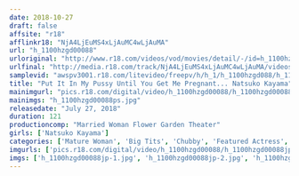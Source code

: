 ```yaml
---
date: 2018-10-27
draft: false
affsite: "r18"
afflinkr18: "NjA4LjEuMS4xLjAuMC4wLjAuMA"
url: "h_1100hzgd00088"
urloriginal: "http://www.r18.com/videos/vod/movies/detail/-/id=h_1100hzgd00088"
urlfinal: "http://media.r18.com/track/NjA4LjEuMS4xLjAuMC4wLjAuMA/videos/vod/movies/detail/-/id=h_1100hzgd00088"
samplevid: "awspv3001.r18.com/litevideo/freepv/h/h_1/h_1100hzgd088/h_1100hzgd088_dmb_w.mp4"
title: "Put It In My Pussy Until You Get Me Pregnant... Natsuko Kayama"
mainimgurl: "pics.r18.com/digital/video/h_1100hzgd00088/h_1100hzgd00088ps.jpg"
mainimgs: "h_1100hzgd00088ps.jpg"
releasedate: "July 27, 2018"
duration: 121
productioncomp: "Married Woman Flower Garden Theater"
girls: ['Natsuko Kayama']
categories: ['Mature Woman', 'Big Tits', 'Chubby', 'Featured Actress', 'Drama', 'Creampie', 'Hi-Def']
imgurls: ['pics.r18.com/digital/video/h_1100hzgd00088/h_1100hzgd00088jp-1.jpg', 'pics.r18.com/digital/video/h_1100hzgd00088/h_1100hzgd00088jp-2.jpg', 'pics.r18.com/digital/video/h_1100hzgd00088/h_1100hzgd00088jp-3.jpg', 'pics.r18.com/digital/video/h_1100hzgd00088/h_1100hzgd00088jp-4.jpg', 'pics.r18.com/digital/video/h_1100hzgd00088/h_1100hzgd00088jp-5.jpg', 'pics.r18.com/digital/video/h_1100hzgd00088/h_1100hzgd00088jp-6.jpg', 'pics.r18.com/digital/video/h_1100hzgd00088/h_1100hzgd00088jp-7.jpg', 'pics.r18.com/digital/video/h_1100hzgd00088/h_1100hzgd00088jp-8.jpg', 'pics.r18.com/digital/video/h_1100hzgd00088/h_1100hzgd00088jp-9.jpg', 'pics.r18.com/digital/video/h_1100hzgd00088/h_1100hzgd00088jp-10.jpg', 'pics.r18.com/digital/video/h_1100hzgd00088/h_1100hzgd00088jp-11.jpg', 'pics.r18.com/digital/video/h_1100hzgd00088/h_1100hzgd00088jp-12.jpg', 'pics.r18.com/digital/video/h_1100hzgd00088/h_1100hzgd00088jp-13.jpg', 'pics.r18.com/digital/video/h_1100hzgd00088/h_1100hzgd00088jp-14.jpg', 'pics.r18.com/digital/video/h_1100hzgd00088/h_1100hzgd00088jp-15.jpg', 'pics.r18.com/digital/video/h_1100hzgd00088/h_1100hzgd00088jp-16.jpg', 'pics.r18.com/digital/video/h_1100hzgd00088/h_1100hzgd00088jp-17.jpg', 'pics.r18.com/digital/video/h_1100hzgd00088/h_1100hzgd00088jp-18.jpg', 'pics.r18.com/digital/video/h_1100hzgd00088/h_1100hzgd00088jp-19.jpg', 'pics.r18.com/digital/video/h_1100hzgd00088/h_1100hzgd00088jp-20.jpg']
imgs: ['h_1100hzgd00088jp-1.jpg', 'h_1100hzgd00088jp-2.jpg', 'h_1100hzgd00088jp-3.jpg', 'h_1100hzgd00088jp-4.jpg', 'h_1100hzgd00088jp-5.jpg', 'h_1100hzgd00088jp-6.jpg', 'h_1100hzgd00088jp-7.jpg', 'h_1100hzgd00088jp-8.jpg', 'h_1100hzgd00088jp-9.jpg', 'h_1100hzgd00088jp-10.jpg', 'h_1100hzgd00088jp-11.jpg', 'h_1100hzgd00088jp-12.jpg', 'h_1100hzgd00088jp-13.jpg', 'h_1100hzgd00088jp-14.jpg', 'h_1100hzgd00088jp-15.jpg', 'h_1100hzgd00088jp-16.jpg', 'h_1100hzgd00088jp-17.jpg', 'h_1100hzgd00088jp-18.jpg', 'h_1100hzgd00088jp-19.jpg', 'h_1100hzgd00088jp-20.jpg']
---
```

